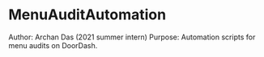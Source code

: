 # MenuAuditAutomation
Author: Archan Das (2021 summer intern)
Purpose: Automation scripts for menu audits on DoorDash.
